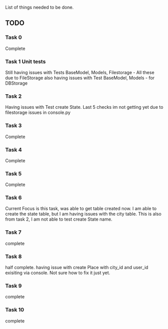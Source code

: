 List of things needed to be done.

## TODO
### Task 0
Complete

### Task 1 Unit tests
Still having issues with Tests BaseModel, Models, Filestorage - All these due to FileStorage
also having issues with Test BaseModel, Models - for DBStorage

### Task 2
Having issues with Test create State. Last 5 checks im not getting yet due to filestorage issues in console.py

### Task 3
Complete

### Task 4
Complete

### Task 5 
Complete 

### Task 6
Current Focus is this task, was able to get table created now. 
I am able to create the state table, but I am having issues with the city table. 
This is also from task 2, I am not able to  test create State name.

### Task 7
complete
### Task 8
half complete. having issue with create Place with city_id and user_id exisiting
via console. Not sure how to fix it just yet. 
### Task 9
complete
### Task 10
complete
